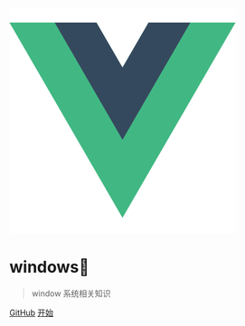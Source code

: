 ![logo](logo.png)

# windows🤔

> window 系统相关知识

[GitHub](https://github.com/treecrow/docsify-books)
[开始](README.md)